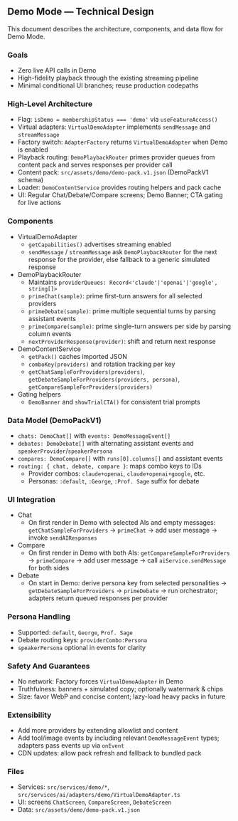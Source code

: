 ## Demo Mode — Technical Design

This document describes the architecture, components, and data flow for Demo Mode.

### Goals
- Zero live API calls in Demo
- High-fidelity playback through the existing streaming pipeline
- Minimal conditional UI branches; reuse production codepaths

### High-Level Architecture
- Flag: `isDemo = membershipStatus === 'demo'` via `useFeatureAccess()`
- Virtual adapters: `VirtualDemoAdapter` implements `sendMessage` and `streamMessage`
- Factory switch: `AdapterFactory` returns `VirtualDemoAdapter` when Demo is enabled
- Playback routing: `DemoPlaybackRouter` primes provider queues from content pack and serves responses per provider call
- Content pack: `src/assets/demo/demo-pack.v1.json` (DemoPackV1 schema)
- Loader: `DemoContentService` provides routing helpers and pack cache
- UI: Regular Chat/Debate/Compare screens; Demo Banner; CTA gating for live actions

### Components
- VirtualDemoAdapter
  - `getCapabilities()` advertises streaming enabled
  - `sendMessage` / `streamMessage` ask `DemoPlaybackRouter` for the next response for the provider, else fallback to a generic simulated response
- DemoPlaybackRouter
  - Maintains `providerQueues: Record<'claude'|'openai'|'google', string[]>`
  - `primeChat(sample)`: prime first-turn answers for all selected providers
  - `primeDebate(sample)`: prime multiple sequential turns by parsing assistant events
  - `primeCompare(sample)`: prime single-turn answers per side by parsing column events
  - `nextProviderResponse(provider)`: shift and return next response
- DemoContentService
  - `getPack()` caches imported JSON
  - `comboKey(providers)` and rotation tracking per key
  - `getChatSampleForProviders(providers)`, `getDebateSampleForProviders(providers, persona)`, `getCompareSampleForProviders(providers)`
- Gating helpers
  - `DemoBanner` and `showTrialCTA()` for consistent trial prompts

### Data Model (DemoPackV1)
- `chats: DemoChat[]` with `events: DemoMessageEvent[]`
- `debates: DemoDebate[]` with alternating assistant events and `speakerProvider`/`speakerPersona`
- `compares: DemoCompare[]` with `runs[0].columns[]` and assistant events
- `routing: { chat, debate, compare }`: maps combo keys to IDs
  - Provider combos: `claude+openai`, `claude+openai+google`, etc.
  - Personas: `:default`, `:George`, `:Prof. Sage` suffix for debate

### UI Integration
- Chat
  - On first render in Demo with selected AIs and empty messages: `getChatSampleForProviders` → `primeChat` → add user message → invoke `sendAIResponses`
- Compare
  - On first render in Demo with both AIs: `getCompareSampleForProviders` → `primeCompare` → add user message → call `aiService.sendMessage` for both sides
- Debate
  - On start in Demo: derive persona key from selected personalities → `getDebateSampleForProviders` → `primeDebate` → run orchestrator; adapters return queued responses per provider

### Persona Handling
- Supported: `default`, `George`, `Prof. Sage`
- Debate routing keys: `providerCombo:Persona`
- `speakerPersona` optional in events for clarity

### Safety And Guarantees
- No network: Factory forces `VirtualDemoAdapter` in Demo
- Truthfulness: banners + simulated copy; optionally watermark & chips
- Size: favor WebP and concise content; lazy-load heavy packs in future

### Extensibility
- Add more providers by extending allowlist and content
- Add tool/image events by including relevant `DemoMessageEvent` types; adapters pass events up via `onEvent`
- CDN updates: allow pack refresh and fallback to bundled pack

### Files
- Services: `src/services/demo/*`, `src/services/ai/adapters/demo/VirtualDemoAdapter.ts`
- UI: screens `ChatScreen`, `CompareScreen`, `DebateScreen`
- Data: `src/assets/demo/demo-pack.v1.json`

